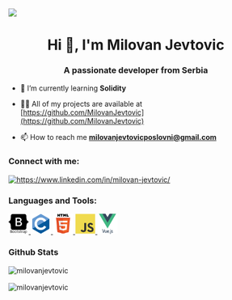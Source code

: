 <img width = "1500" align = "center" src="https://miro.medium.com/v2/resize:fit:720/1*mB6YLIGqIk1hTzU6Fb12zQ.gif">

<h1 align="center">Hi 👋, I'm Milovan Jevtovic</h1>
<h3 align="center">A passionate developer from Serbia</h3>

- 🌱 I’m currently learning **Solidity**

- 👨‍💻 All of my projects are available at [https://github.com/MilovanJevtovic](https://github.com/MilovanJevtovic)

- 📫 How to reach me **milovanjevtovicposlovni@gmail.com**

<h3 align="left">Connect with me:</h3>
<p align="left">
<a href="https://linkedin.com/in/https://www.linkedin.com/in/milovan-jevtovic/" target="blank"><img align="center" src="https://raw.githubusercontent.com/rahuldkjain/github-profile-readme-generator/master/src/images/icons/Social/linked-in-alt.svg" alt="https://www.linkedin.com/in/milovan-jevtovic/" height="30" width="40" /></a>
</p>

<h3 align="left">Languages and Tools:</h3>
<p align="left"> <a href="https://getbootstrap.com" target="_blank" rel="noreferrer"> <img src="https://raw.githubusercontent.com/devicons/devicon/master/icons/bootstrap/bootstrap-plain-wordmark.svg" alt="bootstrap" width="40" height="40"/> </a> <a href="https://www.cprogramming.com/" target="_blank" rel="noreferrer"> <img src="https://raw.githubusercontent.com/devicons/devicon/master/icons/c/c-original.svg" alt="c" width="40" height="40"/> </a> <a href="https://www.w3.org/html/" target="_blank" rel="noreferrer"> <img src="https://raw.githubusercontent.com/devicons/devicon/master/icons/html5/html5-original-wordmark.svg" alt="html5" width="40" height="40"/> </a> <a href="https://developer.mozilla.org/en-US/docs/Web/JavaScript" target="_blank" rel="noreferrer"> <img src="https://raw.githubusercontent.com/devicons/devicon/master/icons/javascript/javascript-original.svg" alt="javascript" width="40" height="40"/> </a> <a href="https://vuejs.org/" target="_blank" rel="noreferrer"> <img src="https://raw.githubusercontent.com/devicons/devicon/master/icons/vuejs/vuejs-original-wordmark.svg" alt="vuejs" width="40" height="40"/> </a> </p>


<h3>Github Stats</h3>

<p><img align="center" src="https://github-readme-stats.vercel.app/api/top-langs?username=milovanjevtovic&show_icons=true&theme=dark&locale=en&layout=compact" alt="milovanjevtovic" /></p>

<p><img align="center" src="https://github-readme-streak-stats.herokuapp.com/?user=milovanjevtovic&theme=dark" alt="milovanjevtovic" /></p>
